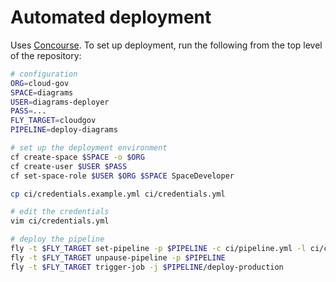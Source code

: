 # Automated deployment

Uses [Concourse](http://concourse.ci/). To set up deployment, run the following from the top level of the repository:

```bash
# configuration
ORG=cloud-gov
SPACE=diagrams
USER=diagrams-deployer
PASS=...
FLY_TARGET=cloudgov
PIPELINE=deploy-diagrams

# set up the deployment environment
cf create-space $SPACE -o $ORG
cf create-user $USER $PASS
cf set-space-role $USER $ORG $SPACE SpaceDeveloper

cp ci/credentials.example.yml ci/credentials.yml

# edit the credentials
vim ci/credentials.yml

# deploy the pipeline
fly -t $FLY_TARGET set-pipeline -p $PIPELINE -c ci/pipeline.yml -l ci/credentials.yml
fly -t $FLY_TARGET unpause-pipeline -p $PIPELINE
fly -t $FLY_TARGET trigger-job -j $PIPELINE/deploy-production
```
